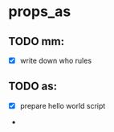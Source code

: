 # props_as


## TODO mm:

- [x] write down who rules

## TODO as:
- [x] prepare hello world script
- 